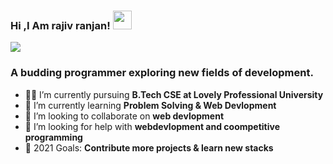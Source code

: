 ### Hi ,I Am rajiv ranjan! <img src=" https://raw.githubusercontent.com/debdutgoswami/debdutgoswami/master/assets/gifs/Hi.gif" width="30px"> 
 


![](https://komarev.com/ghpvc/?username=rajivranjanmars&color=blue)
<h3>A budding programmer exploring new fields of development.</h3>

- 👨‍🏭 I’m currently pursuing **B.Tech CSE at Lovely Professional University** 
- 🏫 I’m currently learning **Problem Solving & Web Devlopment** 
- 🙌 I’m looking to collaborate on **web devlopment**
- 🤔 I’m looking for help with **webdevlopment and coompetitive programming**
- 🥅 2021 Goals: **Contribute more  projects & learn new stacks**
